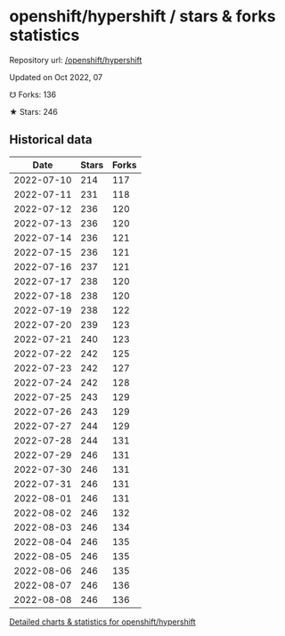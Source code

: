 # openshift/hypershift / stars & forks statistics

Repository url: [/openshift/hypershift](https://github.com/openshift/hypershift)

Updated on Oct 2022, 07

☋ Forks: 136

★ Stars: 246

## Historical data
| Date | Stars | Forks |
|------|-------|-------|
| 2022-07-10 | 214 | 117 | 
| 2022-07-11 | 231 | 118 | 
| 2022-07-12 | 236 | 120 | 
| 2022-07-13 | 236 | 120 | 
| 2022-07-14 | 236 | 121 | 
| 2022-07-15 | 236 | 121 | 
| 2022-07-16 | 237 | 121 | 
| 2022-07-17 | 238 | 120 | 
| 2022-07-18 | 238 | 120 | 
| 2022-07-19 | 238 | 122 | 
| 2022-07-20 | 239 | 123 | 
| 2022-07-21 | 240 | 123 | 
| 2022-07-22 | 242 | 125 | 
| 2022-07-23 | 242 | 127 | 
| 2022-07-24 | 242 | 128 | 
| 2022-07-25 | 243 | 129 | 
| 2022-07-26 | 243 | 129 | 
| 2022-07-27 | 244 | 129 | 
| 2022-07-28 | 244 | 131 | 
| 2022-07-29 | 246 | 131 | 
| 2022-07-30 | 246 | 131 | 
| 2022-07-31 | 246 | 131 | 
| 2022-08-01 | 246 | 131 | 
| 2022-08-02 | 246 | 132 | 
| 2022-08-03 | 246 | 134 | 
| 2022-08-04 | 246 | 135 | 
| 2022-08-05 | 246 | 135 | 
| 2022-08-06 | 246 | 135 | 
| 2022-08-07 | 246 | 136 | 
| 2022-08-08 | 246 | 136 | 


[Detailed charts & statistics for openshift/hypershift](https://reviewgithub.com/rep/openshift/hypershift)
